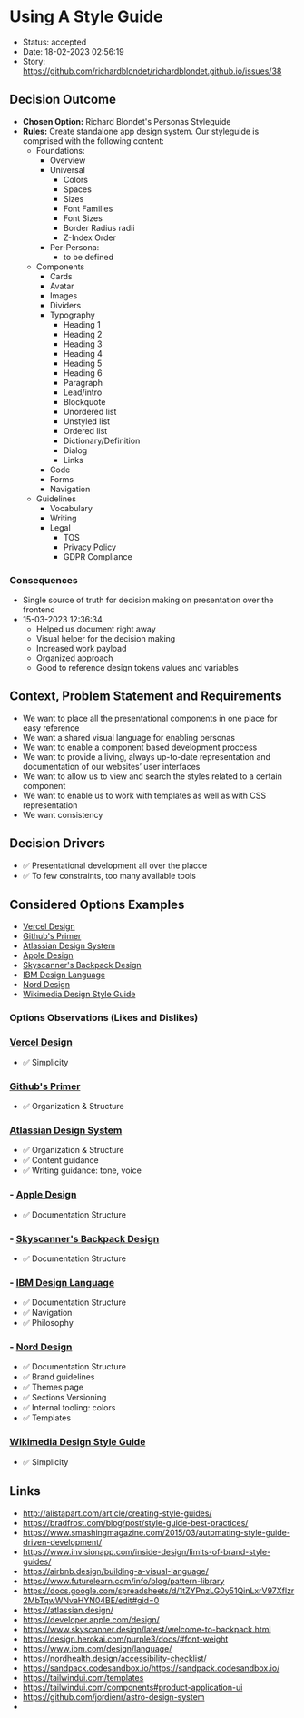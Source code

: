 # Using A Style Guide

- Status: accepted
- Date: 18-02-2023 02:56:19
- Story: https://github.com/richardblondet/richardblondet.github.io/issues/38

## Decision Outcome

- **Chosen Option:** Richard Blondet's Personas Styleguide
- **Rules:** Create standalone app design system. Our styleguide is comprised with the following content:
  - Foundations:
    - Overview
    - Universal
      - Colors
      - Spaces
      - Sizes
      - Font Families
      - Font Sizes
      - Border Radius radii
      - Z-Index Order
    - Per-Persona:
      - to be defined
  - Components
    - Cards
    - Avatar
    - Images
    - Dividers
    - Typography
      - Heading 1
      - Heading 2
      - Heading 3
      - Heading 4
      - Heading 5
      - Heading 6
      - Paragraph
      - Lead/intro
      - Blockquote
      - Unordered list
      - Unstyled list
      - Ordered list
      - Dictionary/Definition
      - Dialog
      - Links
    - Code
    - Forms
    - Navigation
  - Guidelines
    - Vocabulary
    - Writing
    - Legal
      - TOS
      - Privacy Policy
      - GDPR Compliance

### Consequences

- Single source of truth for decision making on presentation over the frontend
- 15-03-2023 12:36:34
  - Helped us document right away
  - Visual helper for the decision making
  - Increased work payload
  - Organized approach
  - Good to reference design tokens values and variables

## Context, Problem Statement and Requirements

- We want to place all the presentational components in one place for easy reference
- We want a shared visual language for enabling personas
- We want to enable a component based development proccess
- We want to provide a living, always up-to-date representation and documentation of our websites’ user interfaces
- We want to allow us to view and search the styles related to a certain component
- We want to enable us to work with templates as well as with CSS representation
- We want consistency

## Decision Drivers

- ✅ Presentational development all over the placce
- ✅ To few constraints, too many available tools 

## Considered Options Examples

- [Vercel Design](https://vercel.com/design/introduction)
- [Github's Primer](https://primer.style/design/)
- [Atlassian Design System](https://atlassian.design/)
- [Apple Design](https://developer.apple.com/design/)
- [Skyscanner's Backpack Design](https://www.skyscanner.design/latest/welcome-to-backpack.html)
- [IBM Design Language](https://www.ibm.com/design/language/resources)
- [Nord Design](https://nordhealth.design/)
- [Wikimedia Design Style Guide](https://design.wikimedia.org/style-guide/)

### Options Observations (Likes and Dislikes)

### [Vercel Design](https://vercel.com/design/introduction)

- ✅ Simplicity

### [Github's Primer](https://primer.style/design/)

- ✅ Organization & Structure

### [Atlassian Design System](https://atlassian.design/)

- ✅ Organization & Structure
- ✅ Content guidance
- ✅ Writing guidance: tone, voice

### - [Apple Design](https://developer.apple.com/design/)

- ✅ Documentation Structure

### - [Skyscanner's Backpack Design](https://www.skyscanner.design/latest/welcome-to-backpack.html)

- ✅ Documentation Structure

### - [IBM Design Language](https://www.ibm.com/design/language/resources)

- ✅ Documentation Structure
- ✅ Navigation
- ✅ Philosophy

### - [Nord Design](https://nordhealth.design/)

- ✅ Documentation Structure
- ✅ Brand guidelines
- ✅ Themes page
- ✅ Sections Versioning
- ✅ Internal tooling: colors
- ✅ Templates

### [Wikimedia Design Style Guide](https://design.wikimedia.org/style-guide/)

- ✅ Simplicity

## Links

- http://alistapart.com/article/creating-style-guides/
- https://bradfrost.com/blog/post/style-guide-best-practices/
- https://www.smashingmagazine.com/2015/03/automating-style-guide-driven-development/
- https://www.invisionapp.com/inside-design/limits-of-brand-style-guides/
- https://airbnb.design/building-a-visual-language/
- https://www.futurelearn.com/info/blog/pattern-library
- https://docs.google.com/spreadsheets/d/1tZYPnzLG0y51QinLxrV97Xflzr2MbTqwWNvaHYN04BE/edit#gid=0
- https://atlassian.design/
- https://developer.apple.com/design/
- https://www.skyscanner.design/latest/welcome-to-backpack.html
- https://design.herokai.com/purple3/docs/#font-weight
- https://www.ibm.com/design/language/
- https://nordhealth.design/accessibility-checklist/
- https://sandpack.codesandbox.io/https://sandpack.codesandbox.io/
- https://tailwindui.com/templates
- https://tailwindui.com/components#product-application-ui
- https://github.com/jordienr/astro-design-system
- 